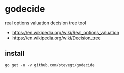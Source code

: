# godecide
real options valuation decision tree tool 

- https://en.wikipedia.org/wiki/Real_options_valuation
- https://en.wikipedia.org/wiki/Decision_tree

## install

```
go get -u -v github.com/stevegt/godecide
```
